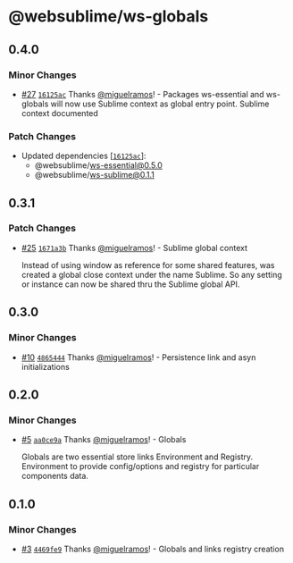 # @websublime/ws-globals

## 0.4.0

### Minor Changes

- [#27](https://github.com/websublime/sublime-sdk/pull/27) [`16125ac`](https://github.com/websublime/sublime-sdk/commit/16125acc9b3a36e5668a403a76cd3df67171b2a1) Thanks [@miguelramos](https://github.com/miguelramos)! - Packages ws-essential and ws-globals will now use Sublime context as global entry point. Sublime context documented

### Patch Changes

- Updated dependencies [[`16125ac`](https://github.com/websublime/sublime-sdk/commit/16125acc9b3a36e5668a403a76cd3df67171b2a1)]:
  - @websublime/ws-essential@0.5.0
  - @websublime/ws-sublime@0.1.1

## 0.3.1

### Patch Changes

- [#25](https://github.com/websublime/sublime-sdk/pull/25) [`1671a3b`](https://github.com/websublime/sublime-sdk/commit/1671a3b689c6afbbcc89cf5d8ac7b02cecaa0d80) Thanks [@miguelramos](https://github.com/miguelramos)! - Sublime global context

  Instead of using window as reference for some shared features, was created a global close context under
  the name Sublime. So any setting or instance can now be shared thru the Sublime global API.

## 0.3.0

### Minor Changes

- [#10](https://github.com/websublime/sublime-sdk/pull/10) [`4865444`](https://github.com/websublime/sublime-sdk/commit/48654448043cda1586a21980ae390b1cdd2aed1f) Thanks [@miguelramos](https://github.com/miguelramos)! - Persistence link and asyn initializations

## 0.2.0

### Minor Changes

- [#5](https://github.com/websublime/sublime-sdk/pull/5) [`aa0ce9a`](https://github.com/websublime/sublime-sdk/commit/aa0ce9a3a533a3a23e76ad156ce615ffae9b249f) Thanks [@miguelramos](https://github.com/miguelramos)! - Globals

  Globals are two essential store links Environment and Registry. Environment to provide config/options and registry for particular components data.

## 0.1.0

### Minor Changes

- [#3](https://github.com/websublime/sublime-sdk/pull/3) [`4469fe9`](https://github.com/websublime/sublime-sdk/commit/4469fe94ae97a40105fb3e913e630a731876056f) Thanks [@miguelramos](https://github.com/miguelramos)! - Globals and links registry creation
